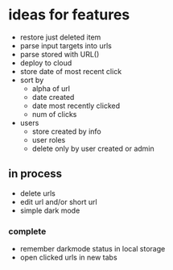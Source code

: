 # ideas for features

* restore just deleted item
* parse input targets into urls
* parse stored with URL()
* deploy to cloud
* store date of most recent click
* sort by
  * alpha of url
  * date created
  * date most recently clicked
  * num of clicks
* users
  * store created by info
  * user roles
  * delete only by user created or admin

## in process

* delete urls
* edit url and/or short url
* simple dark mode


### complete

* remember darkmode status in local storage
* open clicked urls in new tabs
